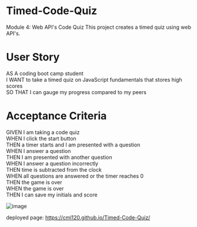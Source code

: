 # Timed-Code-Quiz
Module 4: Web API's Code Quiz
This project creates a timed quiz using web API's.


# User Story
AS A coding boot camp student  
I WANT to take a timed quiz on JavaScript fundamentals that stores high scores  
SO THAT I can gauge my progress compared to my peers  

# Acceptance Criteria
GIVEN I am taking a code quiz  
WHEN I click the start button  
THEN a timer starts and I am presented with a question  
WHEN I answer a question  
THEN I am presented with another question  
WHEN I answer a question incorrectly  
THEN time is subtracted from the clock  
WHEN all questions are answered or the timer reaches 0  
THEN the game is over  
WHEN the game is over  
THEN I can save my initials and score  


![image](https://user-images.githubusercontent.com/126404917/229387244-e467db10-b482-41e4-840a-f18450c42786.png)
  
 <deployment link>



  
deployed page: https://cml120.github.io/Timed-Code-Quiz/
